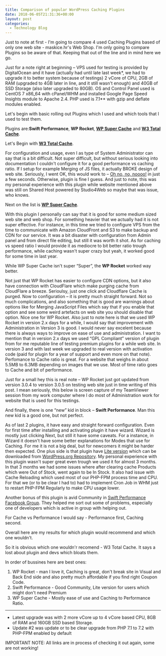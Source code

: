 ```yaml
---
title: Comparison of popular WordPress Caching Plugins
date: 2018-06-05T21:31:36+00:00
layout: post
categories:
  - Technology Blog
---
```

Just to note at first - I'm going to compare 4 used Caching Plugins based of only one web site - maskice.hr's Web Shop. I'm only going to compare Plugins so be aware of that. Keeping that out of the line and in mind here we go.

Just for a note right at beginning – VPS used for testing is provided by DigitalOcean and it have (actually had until late last week\*, we had to upgrade it to better system because of testings) 2 vCore of CPU, 2GB of RAM (upgraded to 4GB later in line, and it still wasn't enough) and 40GB of SSD Storage (also later upgraded to 80GB). OS and Control Panel used is CentOS 7 x86_64 with cPanel/WHM and installed Google Page Speed Insights module to Apache 2.4. PHP used is 7.1\** with gzip and deflate modules enabled.

Let's begin with basic rolling out Plugins which I used and which tools that I used to test them.

Plugins are:**Swift Performance**, **WP Rocket**, **[WP Super Cache](https://hr.wordpress.org/plugins/wp-super-cache/)** and **[W3 Total Cache](https://wordpress.org/plugins/w3-total-cache/)**.

Let's Begin with **[W3 Total Cache](https://wordpress.org/plugins/w3-total-cache/)**.

For configuration and usage, even I as type of System Administrator can say that is a bit difficult. Not super difficult, but without serious looking into documentation I couldn't configure it for a good performance vs caching ratio. If I setup for example Merging of JS files, it actually BROKE design of web site. Seriously, I went OK, this would work to – [Oh no, no, noooo!](https://www.youtube.com/watch?v=umDr0mPuyQc) in just a few seconds. Otherwise, plugin is fine I guess. And just to note, this was my personal experience with this plugin while website mentioned above was still on Shared Host powered by Studio4Web so maybe that was issue, who knows.

Next on the list is [**WP Super Cache**](https://hr.wordpress.org/plugins/wp-super-cache/).

With this plugin I personally can say that it is good for some medium sized web site and web shop. For something heavier that we actually had it is not super effective. For instance, in this time we tried to configure VPS from the time to communicate with Amazon CloudFront and S3 to make backup and CDN for our service. It was a bit disaster with configuration from Admin panel and from direct file editing, but still it was worth it shot. As for caching vs speed ratio I would provide it as mediocre to bit better ratio trough performance, while caching wasn't super crazy but yeah, it worked good for some time in last year.

While WP Super Cache isn't super “Super”, the **WP Rocket** worked way better.

Not just that WP Rocket has easier to configure CDN options, but it also have connection with CloudFlare which make purging cache from CloudFlare a breeze. Serioulsy, just one click and Cloudflare Cache is purged. Now to configuration – it is pretty much straight forward. Not so much complications, and also something that is good are warnings about options like for Merging JavaScript Files which say that if you enable that option and see some weird artefacts on web site you should disable that option. Nice one for WP Rocket. Also just to note here is that we used WP Rocket in version 2.x days for a while, I would say that improvement with Administration in Version 3 is good. I would never say excelent because there is always ways to improve on ease of use and administration. I want to mention that in version 2.x days we used “GPL Compliant” version of plugin from for me reputable line of testing premium plugins for a while web site. In version 3 and with last week we upgraded to real version with activation code (paid for plugin for a year of support and even more on that note). Perfomance to Cache ratio is great. For a website that weighs in about 5.5MB to 6.3MB depending on images that we use. Most of time ratio goes to Cache and bit of performance.

Just for a small hey this is real note – WP Rocket just got updated from version 3.0.4 to version 3.0.5 on testing web site just in time writing of this post. I mean seriously, this below is screen capture of my TeamViewer session from my work computer where I do most of Administration work for website that is used for this testings.

And finally, there is one “new” kid in block – **Swift Performance**. Man this new kid is a good one, but not perfect.

As of last 2 plugins, it have easy and straight forward configuration. Even for first time after installing and activating plugin it have wizard. Wizard is mostly just clicking Next, but still it have some caveats. For a instance, in Wizard it doesn't have some better explanations for Modes that use for Caching. For me it is not a big deal, but for newcomers it might be harder then expected. One plus side is that plugin have [Lite version](https://wordpress.org/plugins/swift-performance-lite/) which can be downloaded from [WordPress.org Repository](https://wordpress.org/plugins/swift-performance-lite/). My personal experience with this plugin wasn't super great even trough we used it for almost 3 months. In that 3 months we had some issues where after clearing cache Products which were Out of Stock, went again to be In Stock. It also had issue with Cache Reloading which used most of our PHP-FPM process time and CPU. For that we (or to be clear I had to) had to implement Cron Job in WHM just to restart PHP-FPM Regularly to make CPU usage lower.

Another bonus of this plugin is avid Community in [Swift Performance Facebook Group](https://www.facebook.com/groups/SwiftPerformanceUsers/). They helped me sort out some of problems, especially one of developers which is active in group with helping out.

For Cache vs Performance I would say - Performance first, Caching second.

Overall here are my results for which plugin would recommend and which one wouldn't.

So it is obvious which one wouldn'r recomend - W3 Total Cache. It says a lost about plugin and devs which bloats them.

In order of bussines here are best ones:

  1. WP Rocket - man I love it, Caching is great, don't break site in Visual and Back End side and also pretty much affordable if you find right Coupon Code.
  2. Swift Performance - Good Community, Lite version for users which might don't need Premium
  3. WP Super Cache - Mostly ease of use and Caching to Performance Ratio.

******

  * Latest upgrade was with 2 more vCore up to 4 vCore based CPU, 8GB of RAM and 160GB SSD based Storage.
  * Update #2 was update or to be clear upgrade from PHP 7.1 to 7.2 with PHP-FPM enabled by default

IMPORTANT NOTE: All links are in process of checking it out again, some are not working!